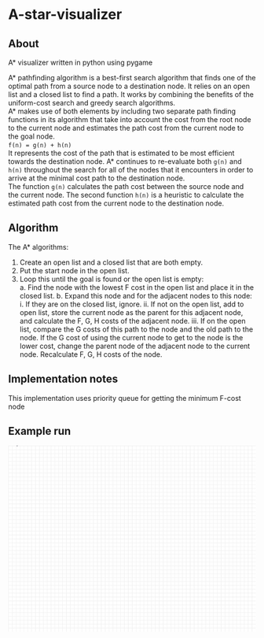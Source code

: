 # A-star-visualizer

## About
A* visualizer written in python using pygame

A* pathfinding algorithm is a best-first search algorithm that finds one of the optimal path from a source node to a destination node. It relies on an open list and a closed list to find a path. It works by combining the benefits of the uniform-cost search and greedy search algorithms.  
A* makes use of both elements by including two separate path finding functions in its algorithm that take into account the cost from the root node to the current node and estimates the path cost from the current node to the goal node.  
`f(n) = g(n) + h(n)`  
It represents the cost of the path that is estimated to be most efficient towards the destination node. A* continues to re-evaluate both `g(n)` and `h(n)` throughout the search for all of the nodes that it encounters in order to arrive at the minimal cost path to the destination node.  
The function `g(n)` calculates the path cost between the source node and the current node. The second function `h(n)` is a heuristic to calculate the estimated path cost from the current node to the destination node.  

## Algorithm
The A* algorithms:  
1. Create an open list and a closed list that are both empty.  
2. Put the start node in the open list.
3. Loop this until the goal is found or the open list is empty:  
    a. Find the node with the lowest F cost in the open list and place it in the closed list.
    b. Expand this node and for the adjacent nodes to this node:
        i.   If they are on the closed list, ignore.
        ii.  If not on the open list, add to open list, store the current node as the parent for this 
                adjacent node, and calculate the F, G, H costs of the adjacent node.
        iii. If on the open list, compare the G costs of this path to the node and the old path to the 
                node. If the G cost of using the current node to get to the node is the lower cost, change 
                the parent node of the adjacent node to the current node. Recalculate F, G, H costs of the node.

## Implementation notes
This implementation uses priority queue for getting the minimum F-cost node

## Example run

![example1](./img/case1.gif)
